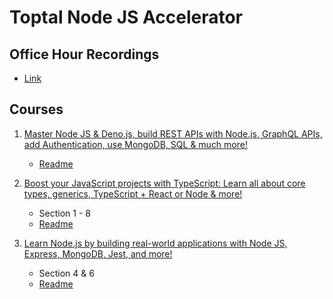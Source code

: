 # Toptal Node JS Accelerator

## Office Hour Recordings

- [Link](https://docs.google.com/spreadsheets/d/19Wyo-YRuzJErvvXviuwzx802ta_z47jyV6Qje9xkpKs/edit#gid=0)

## Courses

1. [Master Node JS & Deno.js, build REST APIs with Node.js, GraphQL APIs, add Authentication, use MongoDB, SQL & much more!](https://toptal.udemy.com/course/nodejs-the-complete-guide/learn/)

   - [Readme](01_NodeJS_Main/readme.md)

2. [Boost your JavaScript projects with TypeScript: Learn all about core types, generics, TypeScript + React or Node & more!](https://toptal.udemy.com/course/understanding-typescript/learn/lecture/17751414)

   - Section 1 - 8
   - [Readme](02_Typescript_Optional/readme.md)

3. [Learn Node.js by building real-world applications with Node JS, Express, MongoDB, Jest, and more!](https://toptal.udemy.com/course/the-complete-nodejs-developer-course-2/learn/lecture/13728862?course_portion_id=289524&learning_path_id=4304856#overview)
   - Section 4 & 6
   - [Readme](03_NodeJS_Core_Knowledge/readme.md)
